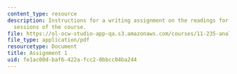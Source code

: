 ```yaml
---
content_type: resource
description: Instructions for a writing assignment on the readings for the first seven
  sessions of the course.
file: https://ol-ocw-studio-app-qa.s3.amazonaws.com/courses/11-235-analyzing-projects-and-organizations-fall-2009/fe1ac00dbaf6422afcc20bbcc04ba244_MIT11_235F09_assign1.pdf
file_type: application/pdf
resourcetype: Document
title: Assignment 1
uid: fe1ac00d-baf6-422a-fcc2-0bbcc04ba244
---
```

